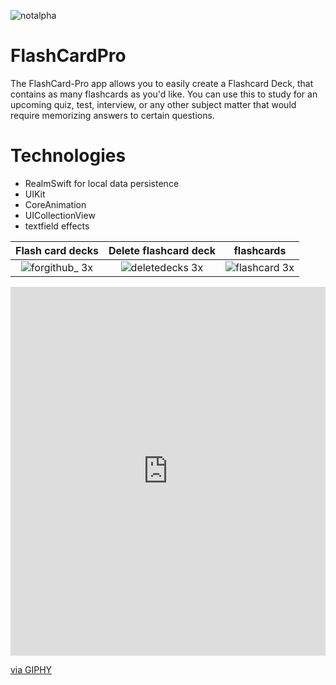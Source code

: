 ![notalpha](https://user-images.githubusercontent.com/23439368/38902100-071eb5fe-426d-11e8-8b43-a6cd9363e3b2.png)
# FlashCardPro

The FlashCard-Pro app allows you to easily create a Flashcard Deck, that contains as many flashcards as you'd like. You can use this to study for an upcoming quiz, test, interview, or any other subject matter that would require memorizing answers to certain questions.

# Technologies
* RealmSwift for local data persistence 
* UIKit
* CoreAnimation
* UICollectionView
* textfield effects



Flash card decks             |  Delete flashcard deck         | flashcards
:-------------------------:|:-------------------------:|:-------------------------:
![forgithub_ 3x](https://user-images.githubusercontent.com/23439368/38902713-b154fc84-426f-11e8-9969-d0a09fcb7be3.jpeg)|![deletedecks 3x](https://user-images.githubusercontent.com/23439368/38903034-141a60d8-4271-11e8-9399-8d44c88207a6.jpeg)|![flashcard 3x](https://user-images.githubusercontent.com/23439368/38902961-c162df96-4270-11e8-9ac6-b9201d4b9bbd.jpeg)


<div style="width:100%;height:0;padding-bottom:117%;position:relative;"><iframe src="https://giphy.com/embed/WvR26Wx0MRflTV29c9" width="100%" height="100%" style="position:absolute" frameBorder="0" class="giphy-embed" allowFullScreen></iframe></div><p><a href="https://giphy.com/gifs/WvR26Wx0MRflTV29c9">via GIPHY</a></p>
